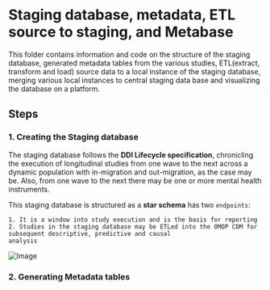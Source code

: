# Staging database, metadata, ETL source to staging, and Metabase
This folder contains information and code on the structure of the staging database, generated metadata tables from the various studies, ETL(extract, transform and load) source data to a local instance of the staging database, merging various local instances to central staging data base and visualizing the database on a platform.

## Steps

### 1. Creating the Staging database

The staging database follows the **DDI Lifecycle specification**, chronicling the execution of longitudinal studies from one wave to the next across a dynamic population with in-migration and out-migration, as the case may be. Also, from one wave to the next there may be one or more mental health instruments.

This staging database is structured as a **star schema** has two `endpoints`: 

    1. It is a window into study execution and is the basis for reporting
    2. Studies in the staging database may be ETLed into the OMOP CDM for subsequent descriptive, predictive and causal 
    analysis

![Image](.../images/staging_db_data_pipeline.png)
    
### 2. Generating Metadata tables

